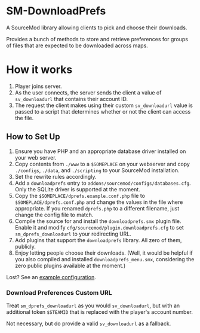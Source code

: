 # SM-DownloadPrefs
A SourceMod library allowing clients to pick and choose their downloads.

Provides a bunch of methods to store and retrieve preferences for groups of files that are expected to be downloaded across maps.

# How it works
1.  Player joins server.
2.  As the user connects, the server sends the client a value of `sv_downloadurl` that contains their account ID.
3.  The request the client makes using their custom `sv_downloadurl` value is passed to a script that determines whether or not the client can access the file.

## How to Set Up
1.  Ensure you have PHP and an appropriate database driver installed on your web server.
2.  Copy contents from `./www` to a `$SOMEPLACE` on your webserver and copy `./configs`, `./data`, and `./scripting` to your SourceMod installation.
3.  Set the rewrite rules accordingly.
4.  Add a `downloadprefs` entry to `addons/sourcemod/configs/databases.cfg`.  Only the SQLite driver is supported at the moment.
5.  Copy the `$SOMEPLACE/dprefs.example.conf.php` file to `$SOMEPLACE/dprefs.conf.php` and change the values in the file where appropriate.  If you renamed `dprefs.php` to a different filename, just change the config file to match.
6.  Compile the source for and install the `downloadprefs.smx` plugin file.  Enable it and modify `cfg/sourcemod/plugin.downloadprefs.cfg` to set `sm_dprefs_downloadurl` to your redirecting URL.
7.  Add plugins that support the `downloadprefs` library.  All zero of them, publicly.
8.  Enjoy letting people choose their downloads.  (Well, it would be helpful if you also compiled and installed `downloadprefs_menu.smx`, considering the zero public plugins available at the moment.)

Lost?  See an [example configuration](https://github.com/nosoop/SM-DownloadPrefs/wiki/Sample-Configuration).

### Download Preferences Custom URL
Treat `sm_dprefs_downloadurl` as you would `sv_downloadurl`, but with an additional token `$STEAMID` that is replaced with the player's account number.

Not necessary, but do provide a valid `sv_downloadurl` as a fallback.
